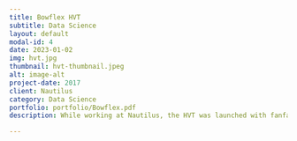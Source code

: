 ```yaml
---
title: Bowflex HVT
subtitle: Data Science
layout: default
modal-id: 4
date: 2023-01-02
img: hvt.jpg
thumbnail: hvt-thumbnail.jpeg
alt: image-alt
project-date: 2017
client: Nautilus
category: Data Science
portfolio: portfolio/Bowflex.pdf
description: While working at Nautilus, the HVT was launched with fanfare... to very little sales impact.  We needed post-launch research, fast, to find out where the disconnect was and what to do next.

---
```


